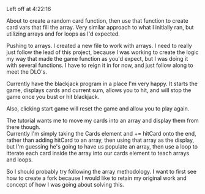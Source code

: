 Left off at 4:22:16

About to create a random card function, then use that function to create card vars that fill the array.
Very similar approach to what I initially ran, but utilizing arrays and for loops as I'd expected.


Pushing to arrays.  I created a new file to work with arrays.  I need to really just follow the lead of this project,
because I was working to create the logic my way that made the game function as you'd expect, but I was doing it with 
several functions.  I have to reign it in for now, and just follow along to meet the DLO's.



Currently have the blackjack program in a place I'm very happy.
It starts the game, displays cards and current sum, allows you to hit,
and will stop the game once you bust or hit blackjack.  

Also, clicking start game will reset the game and allow you to play again.

The tutorial wants me to move my cards into an array and display them from there though.  
Currently I'm simply taking the Cards element and += hitCard onto the end, rather than
adding hitCard to an array, then using that array as the display, but I'm guessing he's going 
to have us populate an array, then use a loop to itterate each card inside the array into our
cards element to teach arrays and loops.  

So I should probably try following the array methodology.  I want to first see how to create a fork
because I would like to retain my original work and concept of how I was going about solving this.
